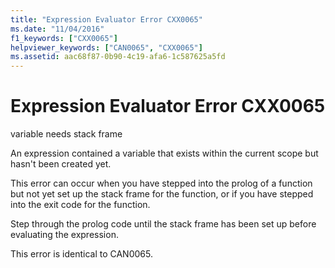```yaml
---
title: "Expression Evaluator Error CXX0065"
ms.date: "11/04/2016"
f1_keywords: ["CXX0065"]
helpviewer_keywords: ["CAN0065", "CXX0065"]
ms.assetid: aac68f87-0b90-4c19-afa6-1c587625a5fd
---
```

# Expression Evaluator Error CXX0065

variable needs stack frame

An expression contained a variable that exists within the current scope but hasn't been created yet.

This error can occur when you have stepped into the prolog of a function but not yet set up the stack frame for the function, or if you have stepped into the exit code for the function.

Step through the prolog code until the stack frame has been set up before evaluating the expression.

This error is identical to CAN0065.
